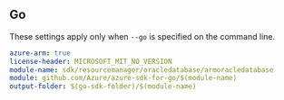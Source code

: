 ## Go

These settings apply only when `--go` is specified on the command line.

```yaml $(go) && $(track2)
azure-arm: true
license-header: MICROSOFT_MIT_NO_VERSION
module-name: sdk/resourcemanager/oracledatabase/armoracledatabase
module: github.com/Azure/azure-sdk-for-go/$(module-name)
output-folder: $(go-sdk-folder)/$(module-name)
```
